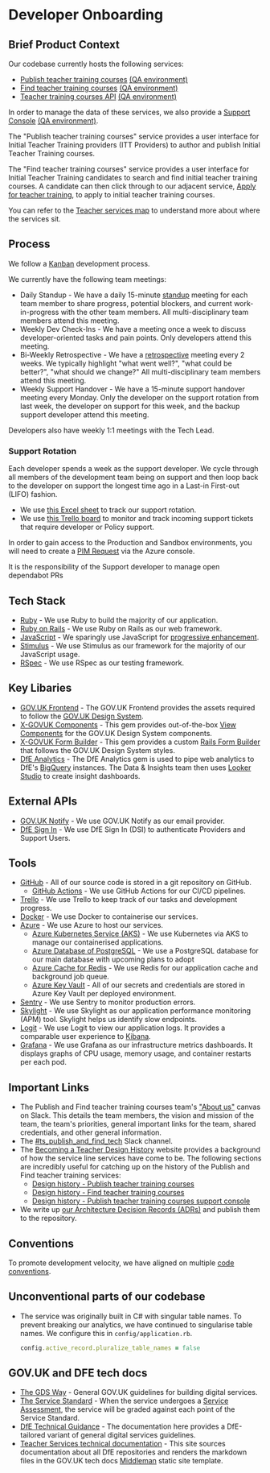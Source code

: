 # Developer Onboarding

## Brief Product Context

Our codebase currently hosts the following services:

- [Publish teacher training courses](https://www.publish-teacher-training-courses.service.gov.uk) [(QA environment)](https://qa.publish-teacher-training-courses.service.gov.uk)
- [Find teacher training courses](https://find-teacher-training-courses.service.gov.uk) [(QA environment)](https://qa.find-teacher-training-courses.service.gov.uk)
- [Teacher training courses API](https://api.publish-teacher-training-courses.service.gov.uk) [(QA environment)](https://qa.api.publish-teacher-training-courses.service.gov.uk)

In order to manage the data of these services, we also provide a [Support Console](https://www.publish-teacher-training-courses.service.gov.uk/support) [(QA environment)](https://qa.publish-teacher-training-courses.service.gov.uk/support).

The "Publish teacher training courses" service provides a user interface for Initial Teacher Training providers (ITT Providers) to author and publish Initial Teacher Training courses.

The "Find teacher training courses" service provides a user interface for Initial Teacher Training candidates to search and find initial teacher training courses. A candidate can then click through to our adjacent service, [Apply for teacher training](https://www.apply-for-teacher-training.service.gov.uk), to apply to initial teacher training courses.

You can refer to the [Teacher services map](https://becoming-a-teacher.design-history.education.gov.uk/service-map) to understand more about where the services sit.

## Process

We follow a [Kanban](https://www.atlassian.com/agile/kanban) development process.

We currently have the following team meetings:

- Daily Standup - We have a daily 15-minute [standup](https://www.atlassian.com/agile/scrum/standups) meeting for each team member to share progress, potential blockers, and current work-in-progress with the other team members. All multi-disciplinary team members attend this meeting.
- Weekly Dev Check-Ins - We have a meeting once a week to discuss developer-oriented tasks and pain points. Only developers attend this meeting.
- Bi-Weekly Retrospective - We have a [retrospective](https://www.atlassian.com/agile/scrum/retrospectives) meeting every 2 weeks. We typically highlight "what went well?", "what could be better?", "what should we change?" All multi-disciplinary team members attend this meeting.
- Weekly Support Handover - We have a 15-minute support handover meeting every Monday. Only the developer on the support rotation from last week, the developer on support for this week, and the backup support developer attend this meeting.

Developers also have weekly 1:1 meetings with the Tech Lead.

### Support Rotation

Each developer spends a week as the support developer. We cycle through all members of the development team being on support and then loop back to the developer on support the longest time ago in a Last-in First-out (LIFO) fashion.

- We use [this Excel sheet](https://educationgovuk.sharepoint.com.mcas.ms/:x:/r/sites/TeacherServices/_layouts/15/doc2.aspx?sourcedoc=%7B0F13F6E0-6B06-40E3-9FD1-6E1FE169029F%7D&file=Find%20&%20Apply%20support%20rota.xlsx=&action=default&mobileredirect=true) to track our support rotation.
- We use [this Trello board](https://trello.com/b/StWME7Ig/ops-support-find-apply-ticket-tracker) to monitor and track incoming support tickets that require developer or Policy support.

In order to gain access to the Production and Sandbox environments, you will need to create a [PIM Request](https://learn.microsoft.com/en-us/entra/id-governance/privileged-identity-management) via the Azure console.

It is the responsibility of the Support developer to manage open dependabot PRs

## Tech Stack

- [Ruby](https://ruby-lang.org) - We use Ruby to build the majority of our application.
- [Ruby on Rails](https://rubyonrails.org) - We use Ruby on Rails as our web framework.
- [JavaScript](https://developer.mozilla.org/docs/Web/JavaScript) - We sparingly use JavaScript for [progressive enhancement](https://www.gov.uk/service-manual/technology/using-progressive-enhancement).
- [Stimulus](https://stimulus.hotwired.dev) - We use Stimulus as our framework for the majority of our JavaScript usage.
- [RSpec](https://rspec.info) - We use RSpec as our testing framework.

## Key Libaries

- [GOV.UK Frontend](https://github.com/alphagov/govuk-frontend) - The GOV.UK Frontend provides the assets required to follow the [GOV.UK Design System](https://design-system.service.gov.uk).
- [X-GOVUK Components](https://github.com/x-govuk/govuk-components) - This gem provides out-of-the-box [View Components](https://viewcomponent.org) for the GOV.UK Design System components.
- [X-GOVUK Form Builder](https://github.com/x-govuk/govuk-form-builder) - This gem provides a custom [Rails Form Builder](https://api.rubyonrails.org/v8.0/classes/ActionView/Helpers/FormBuilder.html) that follows the GOV.UK Design System styles.
- [DfE Analytics](https://github.com/DFE-Digital/dfe-analytics) - The DfE Analytics gem is used to pipe web analytics to DfE's [BigQuery](https://cloud.google.com/bigquery) instances. The Data & Insights team then uses [Looker Studio](https://lookerstudio.google.com) to create insight dashboards.

## External APIs

- [GOV.UK Notify](https://www.notifications.service.gov.uk) - We use GOV.UK Notify as our email provider.
- [DfE Sign In](https://services.signin.education.gov.uk) - We use DfE Sign In (DSI) to authenticate Providers and Support Users.

## Tools

- [GitHub](https://github.com) - All of our source code is stored in a git repository on GitHub.
  - [GitHub Actions](https://github.com/features/actions) - We use GitHub Actions for our CI/CD pipelines.
- [Trello](https://trello.com) - We use Trello to keep track of our tasks and development progress.
- [Docker](https://www.docker.com) - We use Docker to containerise our services.
- [Azure](https://azure.microsoft.com) - We use Azure to host our services.
  - [Azure Kubernetes Service (AKS)](https://azure.microsoft.com/products/kubernetes-service) - We use Kubernetes via AKS to manage our containerised applications.
  - [Azure Database of PostgreSQL](https://azure.microsoft.com/products/postgresql) - We use a PostgreSQL database for our main database with upcoming plans to adopt
  - [Azure Cache for Redis](https://azure.microsoft.com/products/cache) - We use Redis for our application cache and background job queue.
  - [Azure Key Vault](https://azure.microsoft.com/products/key-vault) - All of our secrets and credentials are stored in Azure Key Vault per deployed environment.
- [Sentry](https://sentry.io) - We use Sentry to monitor production errors.
- [Skylight](https://skylight.io) - We use Skylight as our application performance monitoring (APM) tool. Skylight helps us identify slow endpoints.
- [Logit](https://logit.io) - We use Logit to view our application logs. It provides a comparable user experience to [Kibana](https://www.elastic.co/kibana).
- [Grafana](https://grafana.com) - We use Grafana as our infrastructure metrics dashboards. It displays graphs of CPU usage, memory usage, and container restarts per each pod.

## Important Links

- The Publish and Find teacher training courses team's ["About us"](https://ukgovernmentdfe.slack.com/docs/T50RK42V7/F07Q7R5A278) canvas on Slack. This details the team members, the vision and mission of the team, the team's priorities, general important links for the team, shared credentials, and other general information.
- The [#ts_publish_and_find_tech](https://ukgovernmentdfe.slack.com/archives/C07RERNAS2H) Slack channel.
- The [Becoming a Teacher Design History](https://becoming-a-teacher.design-history.education.gov.uk) website provides a background of how the service line services have come to be. The following sections are incredibly useful for catching up on the history of the Publish and Find teacher training services:
  - [Design history - Publish teacher training courses](https://becoming-a-teacher.design-history.education.gov.uk/publish-teacher-training-courses)
  - [Design history - Find teacher training courses](https://becoming-a-teacher.design-history.education.gov.uk/find-teacher-training)
  - [Design history - Publish teacher training courses support console](https://becoming-a-teacher.design-history.education.gov.uk/support-for-publish)
- We write up [our Architecture Decision Records (ADRs)](adr/index.md) and publish them to the repository.

## Conventions

To promote development velocity, we have aligned on multiple [code conventions](conventions.md).

## Unconventional parts of our codebase

- The service was originally built in C# with singular table names. To prevent breaking our analytics, we have continued to singularise table names. We configure this in `config/application.rb`.

  ```ruby
  config.active_record.pluralize_table_names = false
  ```

## GOV.UK and DFE tech docs

- [The GDS Way](https://gds-way.digital.cabinet-office.gov.uk) - General GOV.UK guidelines for building digital services.
- [The Service Standard](https://www.gov.uk/service-manual/service-standard) - When the service undergoes a [Service Assessment](https://www.gov.uk/service-manual/service-assessments), the service will be graded against each point of the Service Standard.
- [DfE Technical Guidance](https://technical-guidance.education.gov.uk) - The documentation here provides a DfE-tailored variant of general digital services guidelines.
- [Teacher Services technical documentation](https://tech-docs.teacherservices.cloud) - This site sources documentation about all DfE repositories and renders the markdown files in the GOV.UK tech docs [Middleman](https://middlemanapp.com) static site template.
